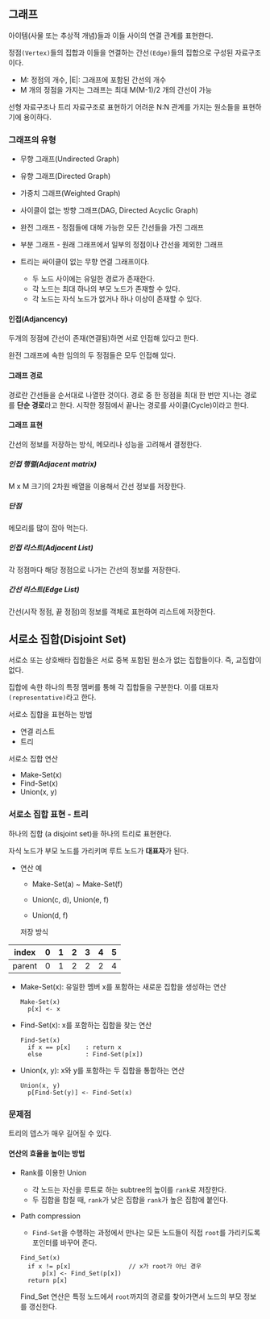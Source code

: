 ## 그래프

아이템(사물 또는 추상적 개념)들과 이들 사이의 연결 관계를 표현한다.

정점`(Vertex)`들의 집합과 이들을 연결하는 간선`(Edge)`들의 집합으로 구성된 자료구조이다.

- M: 정점의 개수, |E|: 그래프에 포함된 간선의 개수
- M 개의 정점을 가지는 그래프는 최대 M(M-1)/2 개의 간선이 가능

선형 자료구조나 트리 자료구조로 표현하기 어려운 N:N 관계를 가지는 원소들을 표현하기에 용이하다.



### 그래프의 유형

- 무향 그래프(Undirected Graph)
- 유향 그래프(Directed Graph)
- 가중치 그래프(Weighted Graph)
- 사이클이 없는 방향 그래프(DAG, Directed Acyclic Graph)



- 완전 그래프 - 정점들에 대해 가능한 모든 간선들을 가진 그래프 
- 부분 그래프 - 원래 그래프에서 일부의 정점이나 간선을 제외한 그래프
- 트리는 싸이클이 없는 무향 연결 그래프이다.
  - 두 노드 사이에는 유일한 경로가 존재한다.
  - 각 노드는 최대 하나의 부모 노드가 존재할 수 있다.
  - 각 노드는 자식 노드가 없거나 하나 이상이 존재할 수 있다.



#### 인접(Adjancency)

두개의 정점에 간선이 존재(연결됨)하면 서로 인접해 있다고 한다.

완전 그래프에 속한 임의의 두 정점들은 모두 인접해 있다.



#### 그래프 경로

경로란 간선들을 순서대로 나열한 것이다. 경로 중 한 정점을 최대 한 번만 지나는 경로를 **단순 경로**라고 한다. 시작한 정점에서 끝나는 경로를 사이클(Cycle)이라고 한다.



#### 그래프 표현

간선의 정보를 저장하는 방식, 메모리나 성능을 고려해서 결정한다.

##### 인접 행렬(Adjacent matrix)

M x M 크기의 2차원 배열을 이용해서 간선 정보를 저장한다.

##### 단점

메모리를 많이 잡아 먹는다.

##### 인접 리스트(Adjacent List)

각 정점마다 해당 정점으로 나가는 간선의 정보를 저장한다.

##### 간선 리스트(Edge List)

간선(시작 정점, 끝 정점)의 정보를 객체로 표현하여 리스트에 저장한다.





## 서로소 집합(Disjoint Set)

서로소 또는 상호배타 집합들은 서로 중복 포함된 원소가 없는 집합들이다. 즉, 교집합이 없다.

집합에 속한 하나의 특정 멤버를 통해 각 집합들을 구분한다. 이를 대표자`(representative)`라고 한다.

서로소 집합을 표현하는 방법

- 연결 리스트
- 트리

서로소 집합 연산

- Make-Set(x)
- Find-Set(x)
- Union(x, y)





### 서로소 집합 표현 - 트리

하나의 집합 (a disjoint set)을 하나의 트리로 표현한다.

자식 노드가 부모 노드를 가리키며 루트 노드가 **대표자**가 된다.



- 연산 예

  - Make-Set(a) ~ Make-Set(f)

    

  - Union(c, d), Union(e, f)

    

  - Union(d, f)

    

  저장 방식

| index  | 0    | 1    | 2    | 3    | 4    | 5    |
| ------ | ---- | ---- | ---- | ---- | ---- | ---- |
| parent | 0    | 1    | 2    | 2    | 2    | 4    |



- Make-Set(x): 유일한 멤버 x를 포함하는 새로운 집합을 생성하는 연산

  ```pseudocode
  Make-Set(x)
  	p[x] <- x
  ```

- Find-Set(x): x를 포함하는 집합을 찾는 연산

  ```pseudocode
  Find-Set(x)
  	if x == p[x] 	: return x
  	else			: Find-Set(p[x])
  ```

- Union(x, y): x와 y를 포함하는 두 집합을 통합하는 연산

  ```pseudocode
  Union(x, y)
  	p[Find-Set(y)] <- Find-Set(x)
  ```

  

### 문제점

트리의 뎁스가 매우 길어질 수 있다.



#### 연산의 효율을 높이는 방법

- Rank를 이용한 Union

  - 각 노드는 자신을 루트로 하는 subtree의 높이를 `rank`로 저장한다.
  - 두 집합을 합칠 때, `rank`가 낮은 집합을 `rank`가 높은 집합에 붙인다.

  

- Path compression

  - `Find-Set`을 수행하는 과정에서 만나는 모든 노드들이 직접 `root`를 가리키도록 포인터를 바꾸어 준다.

  

  ```pseudocode
  Find_Set(x)
  	if x != p[x]				// x가 root가 아닌 경우
  		p[x] <- Find_Set(p[x])
  	return p[x]
  ```

  Find_Set 연산은 특정 노드에서 `root`까지의 경로를 찾아가면서 노드의 부모 정보를 갱신한다.